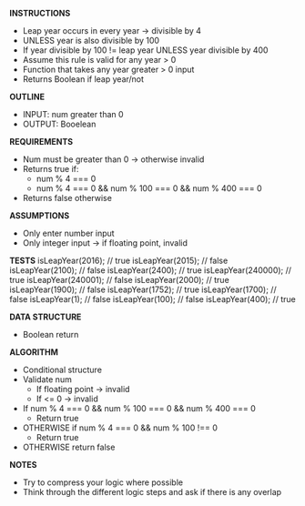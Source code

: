 **INSTRUCTIONS**
- Leap year occurs in every year -> divisible by 4
- UNLESS year is also divisible by 100
- If year divisible by 100 != leap year UNLESS year divisible by 400
- Assume this rule is valid for any year > 0
- Function that takes any year greater > 0 input
- Returns Boolean if leap year/not 

**OUTLINE**
- INPUT: num greater than 0
- OUTPUT: Booelean

**REQUIREMENTS**
- Num must be greater than 0 -> otherwise invalid
- Returns true if: 
  - num % 4 === 0
  - num % 4 === 0 && num % 100 === 0 && num % 400 === 0
- Returns false otherwise

**ASSUMPTIONS**
- Only enter number input
- Only integer input -> if floating point, invalid

**TESTS**
isLeapYear(2016);      // true
isLeapYear(2015);      // false
isLeapYear(2100);      // false
isLeapYear(2400);      // true
isLeapYear(240000);    // true
isLeapYear(240001);    // false
isLeapYear(2000);      // true
isLeapYear(1900);      // false
isLeapYear(1752);      // true
isLeapYear(1700);      // false
isLeapYear(1);         // false
isLeapYear(100);       // false
isLeapYear(400);       // true

**DATA STRUCTURE**
- Boolean return

**ALGORITHM**
- Conditional structure
- Validate num
  - If floating point -> invalid
  - If <= 0 -> invalid
- If num % 4 === 0 && num % 100 === 0 && num % 400 === 0
  - Return true
- OTHERWISE if num % 4 === 0 && num % 100 !== 0
  - Return true
- OTHERWISE return false

**NOTES**
- Try to compress your logic where possible
- Think through the different logic steps and ask if there is any overlap